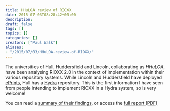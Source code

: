 ```yaml
---
title: HHuLOA review of RIOXX
date: 2015-07-03T08:28:42+00:00
description: 
draft: false
tags: []
topics: []
categories: []
creators: ["Paul Walk"]
aliases:
- "/2015/07/03/HHuLOA-review-of-RIOXX/"
---
```


The universities of Hull, Huddersfield and Lincoln, collaborating as *HHuLOA*, have been analysing RIOXX 2.0 in the context of implementation within their various repository systems. While Lincoln and Huddersfield have deployed [ePrints](http://www.eprints.org/uk/), Hull has a [Hydra](http://projecthydra.org) repository. This is the first information I have seen from people intending to implement RIOXX in a Hydra system, so is very welcome!

You can read a [summary of their findings](https://library3.hud.ac.uk/blogs/hhuloa/2015/06/29/rioxx-review-and-proposed-practice/), or access the [full report (PDF)](https://library3.hud.ac.uk/blogs/hhuloa/wp-content/uploads/sites/15/2015/06/HHuLOA-RIOXX-review.pdf)

